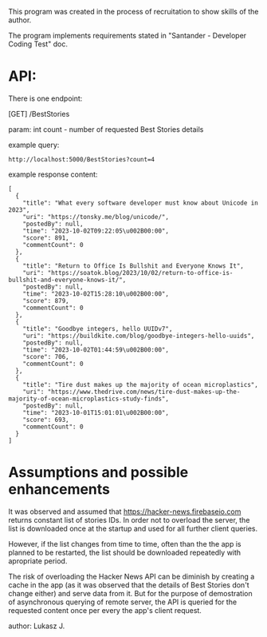 This program was created in the process of recruitation to show skills of the author.

The program implements requirements stated in "Santander - Developer Coding Test" doc.

# API:

There is one endpoint:

[GET] /BestStories

param: int count - number of requested Best Stories details

example query: 

```
http://localhost:5000/BestStories?count=4
```

example response content:

```
[
  {
    "title": "What every software developer must know about Unicode in 2023",
    "uri": "https://tonsky.me/blog/unicode/",
    "postedBy": null,
    "time": "2023-10-02T09:22:05\u002B00:00",
    "score": 891,
    "commentCount": 0
  },
  {
    "title": "Return to Office Is Bullshit and Everyone Knows It",
    "uri": "https://soatok.blog/2023/10/02/return-to-office-is-bullshit-and-everyone-knows-it/",
    "postedBy": null,
    "time": "2023-10-02T15:28:10\u002B00:00",
    "score": 879,
    "commentCount": 0
  },
  {
    "title": "Goodbye integers, hello UUIDv7",
    "uri": "https://buildkite.com/blog/goodbye-integers-hello-uuids",
    "postedBy": null,
    "time": "2023-10-02T01:44:59\u002B00:00",
    "score": 706,
    "commentCount": 0
  },
  {
    "title": "Tire dust makes up the majority of ocean microplastics",
    "uri": "https://www.thedrive.com/news/tire-dust-makes-up-the-majority-of-ocean-microplastics-study-finds",
    "postedBy": null,
    "time": "2023-10-01T15:01:01\u002B00:00",
    "score": 693,
    "commentCount": 0
  }
]
```

# Assumptions and possible enhancements

It was observed and assumed that https://hacker-news.firebaseio.com returns constant list of stories IDs. In order not to overload the server, the list is downloaded once at the startup and used for all further client queries.

However, if the list changes from time to time, often than the the app is planned to be restarted, the list should be downloaded repeatedly with apropriate period.

The risk of overloading the Hacker News API can be diminish by creating a cache in the app (as it was observed that the details of Best Stories don't change either) and serve data from it. But for the purpose of demostration of asynchronous querying of remote server, the API is queried for the requested content once per every the app's client request.

author: Lukasz J.
